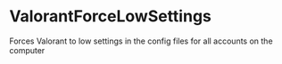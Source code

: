 # ValorantForceLowSettings
Forces Valorant to low settings in the config files for all accounts on the computer
